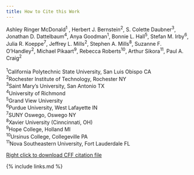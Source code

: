 ```yaml
---
title: How to Cite this Work
---
```

Ashley Ringer McDonald<sup>1</sup> , Herbert J. Bernstein<sup>2</sup>, S. Colette Daubner<sup>3</sup>, Jonathan D. Dattelbaum<sup>4</sup>, Anya Goodman<sup>1</sup>, Bonnie L. Hall<sup>5</sup>, Stefan M. Irby<sup>6</sup>, Julia R. Koeppe<sup>7</sup>, Jeffrey L. Mills<sup>2</sup>, Stephen A. Mills<sup>8</sup>, Suzanne F. O’Handley<sup>2</sup>, Michael Pikaart<sup>9</sup>, Rebecca Roberts<sup>10</sup>, Arthur Sikora<sup>11</sup>, Paul A. Craig<sup>2</sup>
<br/><br/>
<sup>1</sup>California Polytechnic State University, San Luis Obispo CA <br/>
<sup>2</sup>Rochester Institute of Technology, Rochester NY <br/>
<sup>3</sup>Saint Mary’s University, San Antonio TX <br/>
<sup>4</sup>University of Richmond<br/>
<sup>5</sup>Grand View University<br/>
<sup>6</sup>Purdue University, West Lafayette IN <br/>
<sup>7</sup>SUNY Oswego, Oswego NY <br/>
<sup>8</sup>Xavier University (Cinncinnati, OH)<br/>
<sup>9</sup>Hope College, Holland MI <br/>
<sup>10</sup>Ursinus College, Collegeville PA <br/>
<sup>11</sup>Nova Southeastern University, Fort Lauderdale FL <br/>

[Right click to download CFF citation file](https://raw.githubusercontent.com/basilbiochem/basil/master/CITATION)

{% include links.md %}

